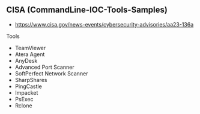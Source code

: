 ## CISA (CommandLine-IOC-Tools-Samples)
- https://www.cisa.gov/news-events/cybersecurity-advisories/aa23-136a

Tools
- TeamViewer
- Atera Agent
- AnyDesk
- Advanced Port Scanner
- SoftPerfect Network Scanner
- SharpShares
- PingCastle
- Impacket
- PsExec
- Rclone